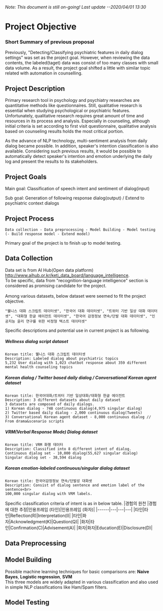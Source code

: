 *Note: This document is still on-going! Last update --2020/04/01 13:30*

# Project Objective
### Short Summary of previous proposal

Previously, "Detecting/Classifying psychiatric features in daily dialog settings" was set as the project goal.
However, when reviewing the data contents, the labeled(taget) data was consist of too many classes with small data volume. 
As a result, the project goal shifted a little with similar topic related with automation in counselling.

## Project Description

Primary research tool in psychology and psychiatry researches are quantitative methods like questionnaires.
Still, qualitative research is essential when studying psychological or psychiatric features. 
Unfortunately, qualitative research requires great amount of time and resources in its process and analysis. 
Especially in counseling, although initial criteria is set according to first visit questionnaire, 
qualitative analysis based on counseling results holds the most critical portion.

As the advance of NLP technology, multi-sentiment analysis from daily dialog became possible. 
In addition, speaker's intention classification is also available.
Considering such previous results, it would be possible to automatically detect speaker's intention and emotion
underlying the daily log and present the results to its stakeholders.

## Project Goals

Main goal: Classification of speech intent and sentiment of dialog(input)

Sub goal: Generation of following response dialog(output) / Extend to psychiatric context dialogs

## Project Process
```
Data collection - Data preprocessing - Model Building - Model testing (- Build response model - Extend model)
```
Primary goal of the project is to finish up to  model testing. 

## Data Collection

Data set is from AI Hub(Open data platform) <http://www.aihub.or.kr/keti_data_board/language_intelligence>.<br>
To be specific, data from "recognition-language intelligence" section is considered as promising candidate for the project.<br>
<br>
Among various datasets, below dataset were seemed to fit the project objective.<br>
```
"웰니스 대화 스크립트 데이터셋", "한국어 대화 데이터셋", "트위터 기반 일상 대화 데이터셋", "대화형 한글 에이전트 데이터셋", "한국어 감정정보 연속/단발 대화 데이터셋", "인공지능 윤리 연구를 위한 비정형 텍스트 데이터셋"
```
Specific descriptions and potential use in current project is as following.

##### Wellness dialog script dataset
```
Korean title: 웰니스 대화 스크립트 데이터셋
Description: Labeled dialog about psychiatric topics
5,232 User dialog with 1,023 chatbot response about 359 different mental health counseling topics
```
##### Korean dialog / Twitter based daily dialog / Conversational Korean agent dataset
```
Korean title: 한국어대화/트위터 기반 일상대화/대화형 한글 에이전트
Description: 3 different datasets about daily dataset 
3 datasets are composed of daily dialogs.
1) Korean dialog - 748 continuous dialog(4,975 singular dialog)
2) Twitter based daily dialog - 2,000 continuous dialog(Tweets)
3) Conversational Korean agent dataset - 8,000 continuous dialog // From drama&scenario scripts
```
##### VRM(Verbal Response Mode) Dialog dataset
```
Korean title: VRM 화행 데이터
Description: Classified into 8 different intent of dialog.
Continuous dialog set - 10,000 dialog(55,627 singular dialog)
Singular dialog set - 38,594 dialog
```
##### Korean emotion-labeled continuous/singular dialog dataset
```
Korean title: 한국어감정정보 연속/단발성 대화셋 
Description: Consist of dialog sentence and emotion label of the sentence<br>
100,000 singular dialog with VRM labels. 
```
Specific classification criteria of intent is as in below table.
|경험의 원천	|경험에 대한 추정|인용프레임 (타인)|인용프레임 (화자)|
|------|---|---|---|
|타인|타인|Reflection(R)|Interpretation(I)|
|타인|화자|Acknowledgment(K)|Question(Q)|
|화자|타인|Confirmation(C)|Advisement(A)|
|화자|화자|Education(E)|Disclosure(D)|

## Data Preprocessing

## Model Building

Possible machine learning techniques for basic comparisons are: **Naive Bayes**, **Logistic regression**, **SVM**<br>
This three models are widely adapted in various classification and also used in simple NLP classifications like Ham/Spam filters.<br>

## Model Testing


